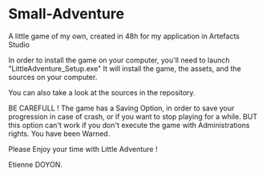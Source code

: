 # Small-Adventure
A little game of my own, created in 48h for my application in Artefacts Studio

In order to install the game on your computer, you'll need to launch "LittleAdventure\_Setup.exe"
It will install the game, the assets, and the sources on your computer.

You can also take a look at the sources in the repository.

BE CAREFULL ! The game has a Saving Option, in order to save your progression in case of crash, or if you want to stop playing for a while.
BUT this option can't work if you don't execute the game with Administrations rights. You have been Warned.

Please Enjoy your time with Little Adventure !

Etienne DOYON.
